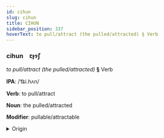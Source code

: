 ```yaml
---
id: cihun
slug: cihun
title: CİHUN
sidebar_position: 337
hoverText: to pull/attract (the pulled/attracted) § Verb
---
```


### cihun&emsp;<span kind="abugida">ꞇɟɂ̃ʃ</span>

*to pull/attract (the pulled/attracted)* **§** Verb

**IPA**: /ˈt͡ɕi.hʌn/

**Verb**: to pull/attract

**Noun**: the pulled/attracted

**Modifier**: pullable/attractable

<details>
    <summary>Origin</summary>
    German ziehen /ˈt͡siːən/<br/>
    <em>Germanic Language Family</em>
</details>